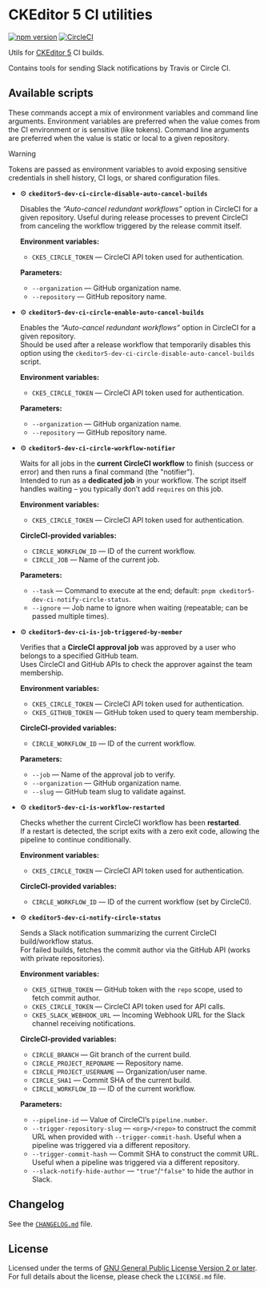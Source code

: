 CKEditor 5 CI utilities
=======================

[![npm version](https://badge.fury.io/js/%40ckeditor%2Fckeditor5-dev-ci.svg)](https://www.npmjs.com/package/@ckeditor/ckeditor5-dev-ci)
[![CircleCI](https://circleci.com/gh/ckeditor/ckeditor5-dev.svg?style=shield)](https://app.circleci.com/pipelines/github/ckeditor/ckeditor5-dev?branch=master)

Utils for [CKEditor 5](https://ckeditor.com) CI builds.

Contains tools for sending Slack notifications by Travis or Circle CI.

## Available scripts

These commands accept a mix of environment variables and command line arguments. Environment variables are preferred when the value comes from the CI environment or is sensitive (like tokens). Command line arguments are preferred when the value is static or local to a given repository.

> [!WARNING]
> Tokens are passed as environment variables to avoid exposing sensitive credentials in shell history, CI logs, or shared configuration files.

- ⚙️ **`ckeditor5-dev-ci-circle-disable-auto-cancel-builds`**

  Disables the _“Auto-cancel redundant workflows”_ option in CircleCI for a given repository.
  Useful during release processes to prevent CircleCI from canceling the workflow triggered by the release commit itself.

  **Environment variables:**
  - `CKE5_CIRCLE_TOKEN` &mdash; CircleCI API token used for authentication.

  **Parameters:**
  - `--organization` &mdash; GitHub organization name.
  - `--repository` &mdash; GitHub repository name.

- ⚙️ **`ckeditor5-dev-ci-circle-enable-auto-cancel-builds`**

  Enables the _“Auto-cancel redundant workflows”_ option in CircleCI for a given repository.  
  Should be used after a release workflow that temporarily disables this option using the `ckeditor5-dev-ci-circle-disable-auto-cancel-builds` script.

  **Environment variables:**
  - `CKE5_CIRCLE_TOKEN` &mdash; CircleCI API token used for authentication.

  **Parameters:**
  - `--organization` &mdash; GitHub organization name.
  - `--repository` &mdash; GitHub repository name.

- ⚙️ **`ckeditor5-dev-ci-circle-workflow-notifier`**

  Waits for all jobs in the **current CircleCI workflow** to finish (success or error) and then runs a final command (the "notifier").  
  Intended to run as a **dedicated job** in your workflow. The script itself handles waiting – you typically don’t add `requires` on this job.

  **Environment variables:**
  - `CKE5_CIRCLE_TOKEN` &mdash; CircleCI API token used for authentication.

  **CircleCI-provided variables:**
  - `CIRCLE_WORKFLOW_ID` &mdash; ID of the current workflow.
  - `CIRCLE_JOB` &mdash; Name of the current job.

  **Parameters:**
  - `--task` &mdash; Command to execute at the end; default: `pnpm ckeditor5-dev-ci-notify-circle-status`.
  - `--ignore` &mdash; Job name to ignore when waiting (repeatable; can be passed multiple times).

- ⚙️ **`ckeditor5-dev-ci-is-job-triggered-by-member`**

  Verifies that a **CircleCI approval job** was approved by a user who belongs to a specified GitHub team.  
  Uses CircleCI and GitHub APIs to check the approver against the team membership.

  **Environment variables:**
  - `CKE5_CIRCLE_TOKEN` &mdash; CircleCI API token used for authentication.
  - `CKE5_GITHUB_TOKEN` &mdash; GitHub token used to query team membership.

  **CircleCI-provided variables:**
  - `CIRCLE_WORKFLOW_ID` &mdash; ID of the current workflow.

  **Parameters:**
  - `--job` &mdash; Name of the approval job to verify.
  - `--organization` &mdash; GitHub organization name.
  - `--slug` &mdash; GitHub team slug to validate against.

- ⚙️ **`ckeditor5-dev-ci-is-workflow-restarted`**

  Checks whether the current CircleCI workflow has been **restarted**.  
  If a restart is detected, the script exits with a zero exit code, allowing the pipeline to continue conditionally.

  **Environment variables:**
  - `CKE5_CIRCLE_TOKEN` &mdash; CircleCI API token used for authentication.

  **CircleCI-provided variables:**
  - `CIRCLE_WORKFLOW_ID` &mdash; ID of the current workflow (set by CircleCI).

- ⚙️ **`ckeditor5-dev-ci-notify-circle-status`**

  Sends a Slack notification summarizing the current CircleCI build/workflow status.  
  For failed builds, fetches the commit author via the GitHub API (works with private repositories).

  **Environment variables:**
  - `CKE5_GITHUB_TOKEN` &mdash; GitHub token with the `repo` scope, used to fetch commit author.
  - `CKE5_CIRCLE_TOKEN` &mdash; CircleCI API token used for API calls.
  - `CKE5_SLACK_WEBHOOK_URL` &mdash; Incoming Webhook URL for the Slack channel receiving notifications.

  **CircleCI-provided variables:**
  - `CIRCLE_BRANCH` &mdash; Git branch of the current build.
  - `CIRCLE_PROJECT_REPONAME` &mdash; Repository name.
  - `CIRCLE_PROJECT_USERNAME` &mdash; Organization/user name.
  - `CIRCLE_SHA1` &mdash; Commit SHA of the current build.
  - `CIRCLE_WORKFLOW_ID` &mdash; ID of the current workflow.

  **Parameters:**
  - `--pipeline-id` &mdash; Value of CircleCI’s `pipeline.number`.
  - `--trigger-repository-slug` &mdash; `<org>/<repo>` to construct the commit URL when provided with `--trigger-commit-hash`. Useful when a pipeline was triggered via a different repository.
  - `--trigger-commit-hash` &mdash; Commit SHA to construct the commit URL. Useful when a pipeline was triggered via a different repository.
  - `--slack-notify-hide-author` &mdash; `"true"`/`"false"` to hide the author in Slack.

## Changelog

See the [`CHANGELOG.md`](https://github.com/ckeditor/ckeditor5-dev/blob/master/packages/ckeditor5-dev-ci/CHANGELOG.md) file.

## License

Licensed under the terms of [GNU General Public License Version 2 or later](http://www.gnu.org/licenses/gpl.html). For full details about the license, please check the `LICENSE.md` file.
